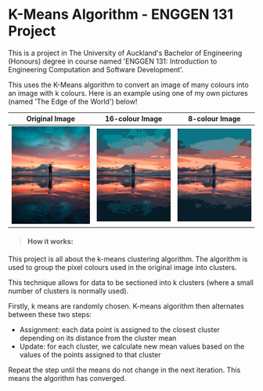 # K-Means Algorithm - ENGGEN 131 Project
This is a project in The University of Auckland's Bachelor of Engineering (Honours) degree in course named 'ENGGEN 131: Introduction to Engineering Computation and Software Development'. 

This uses the K-Means algorithm to convert an image of many colours into an image with k colours. Here is an example using one of my own pictures (named 'The Edge of the World') below!

|Original Image | 16-colour Image | 8-colour Image |
|---| --- | --- |
|![Original Picture][picOriginal]|![16-colour image][pic16Colour]|![8-colour image][pic8Colour]



> #### How it works:
This project is all about the k-means clustering algorithm. The algorithm is used to group the pixel colours used in the original image into clusters.

This technique allows for data to be sectioned into k clusters (where a small number of clusters is normally used). 

Firstly, k means are randomly chosen. K-means algorithm then alternates between these two steps:

* Assignment: each data point is assigned to the closest cluster depending on its distance from the cluster mean
* Update: for each cluster, we calculate new mean values based on the values of the points assigned to that cluster

Repeat the step until the means do not change in the next iteration. This means the algorithm has converged.




[picOriginal]: https://github.com/MartinTiangco/KMeansAlgorithm-ENGGEN131/blob/master/Pictures/edgeOfTheWorld.JPG "Original picture"

[pic16Colour]: https://github.com/MartinTiangco/KMeansAlgorithm-ENGGEN131/blob/master/Pictures/16colouredgeOfTheWorld.jpg "Picture with 16 colours"

[pic8Colour]: https://github.com/MartinTiangco/KMeansAlgorithm-ENGGEN131/blob/master/Pictures/8colouredgeOfTheWorld.jpg "Picture with 8 colours"
